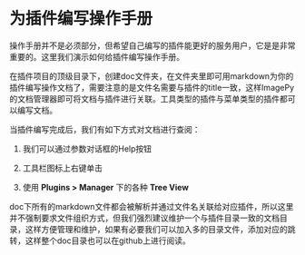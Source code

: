 # <span id = "为插件编写操作手册">为插件编写操作手册</span>

操作手册并不是必须部分，但希望自己编写的插件能更好的服务用户，它是是非常重要的。这里我们演示如何给插件编写操作手册。



在插件项目的顶级目录下，创建doc文件夹，在文件夹里即可用markdown为你的插件编写操作文档了，需要注意的是文件名需要与插件的title一致，这样ImagePy的文档管理器即可将文档与插件进行关联。工具类型的插件与菜单类型的插件都可以编写文档。



当插件编写完成后，我们有如下方式对文档进行查阅：

1. 我们可以通过参数对话框的Help按钮

2. 工具栏图标上右键单击

3. 使用 **Plugins > Manager** 下的各种 **Tree View**

   

doc下所有的markdown文件都会被解析并通过文件名关联给对应插件，所以这里并不强制要求文件组织方式，但我们强烈建议维护一个与插件目录一致的文档目录，这样方便管理和维护，如果有必要我们可以加入多的目录文件，添加对应的跳转，这样整个doc目录也可以在github上进行阅读。